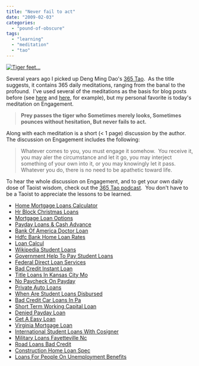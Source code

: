 ```yaml
---
title: "Never fail to act"
date: "2009-02-03"
categories: 
  - "pound-of-obscure"
tags: 
  - "learning"
  - "meditation"
  - "tao"
---
```


[![](images/2919179438_35c8879bdd_m.jpg "Tiger feet...")](http://flickr.com/photos/66164549@N00/2919179438/)

Several years ago I picked up Deng Ming Dao's [365 Tao](http://astore.amazon.com/29marbles-blog-20/detail/0062502239/002-9091504-7932015).  As the title suggests, it contains 365 daily meditations, ranging from the banal to the profound.  I've used several of the meditations as the basis for blog posts before (see [here](http://autism.gbrettmiller.com/2008/07/a-meditation-on-censorship/ "A medtation on censorship") and [here](http://autism.gbrettmiller.com/2007/03/thought-for-the-day-living-your-own-life/ "Thought for the day - living your own life"), for example), but my personal favorite is today's meditation on Engagement.

> **Prey passes the tiger who Sometimes merely looks, Sometimes pounces without hesitation, But never fails to act.**

Along with each meditation is a short (< 1 page) discussion by the author.  The discussion on Engagement includes the following:

> Whatever comes to you, you must engage it somehow.  You receive it, you may aler the circumstance and let it go, you may interject something of your own into it, or you may knowingly let it pass.  Whatever you do, there is no need to be apathetic toward life.

To hear the whole discussion on Engagement, and to get your own daily dose of Taoist wisdom, check out the [365 Tao podcast](http://365tao.net/).  You don't have to be a Taoist to appreciate the lessons to be learned.

- [Home Mortgage Loans Calculator](http://usasportgroup.com/?Home-Mortgage-Loans-Calculator)
- [Hr Block Christmas Loans](http://gbbkolejka.pl/?Hr-Block-Christmas-Loans)
- [Mortgage Loan Options](http://www.amarysia.gr/?Mortgage-Loan-Options)
- [Payday Loans & Cash Advance](http://www.franklinny.org/?Payday-Loans-&-Cash-Advance)
- [Bank Of America Doctor Loan](http://www.mariebo.org/?Bank-Of-America-Doctor-Loan)
- [Hdfc Bank Home Loan Rates](http://www.amarysia.gr/?Hdfc-Bank-Home-Loan-Rates)
- [Loan Calcul](http://www.franklinny.org/?Loan-Calcul)
- [Wikipedia Student Loans](http://www.amarysia.gr/?Wikipedia-Student-Loans)
- [Government Help To Pay Student Loans](http://gbbkolejka.pl/?Government-Help-To-Pay-Student-Loans)
- [Federal Direct Loan Services](http://www.mariebo.org/?Federal-Direct-Loan-Services)
- [Bad Credit Instant Loan](http://usasportgroup.com/?Bad-Credit-Instant-Loan)
- [Title Loans In Kansas City Mo](http://gbbkolejka.pl/?Title-Loans-In-Kansas-City-Mo)
- [No Paycheck On Payday](http://www.consejocafe.org/?No-Paycheck-On-Payday)
- [Private Auto Loans](http://gbbkolejka.pl/?Private-Auto-Loans)
- [When Are Student Loans Disbursed](http://www.franklinny.org/?When-Are-Student-Loans-Disbursed)
- [Bad Credit Car Loans In Pa](http://www.consejocafe.org/?Bad-Credit-Car-Loans-In-Pa)
- [Short Term Working Capital Loan](http://www.mariebo.org/?Short-Term-Working-Capital-Loan)
- [Denied Payday Loan](http://www.consejocafe.org/?Denied-Payday-Loan)
- [Get A Easy Loan](http://www.franklinny.org/?Get-A-Easy-Loan)
- [Virginia Mortgage Loan](http://www.mariebo.org/?Virginia-Mortgage-Loan)
- [International Student Loans With Cosigner](http://www.amarysia.gr/?International-Student-Loans-With-Cosigner)
- [Military Loans Fayetteville Nc](http://www.consejocafe.org/?Military-Loans-Fayetteville-Nc)
- [Road Loans Bad Credit](http://www.amarysia.gr/?Road-Loans-Bad-Credit)
- [Construction Home Loan Spec](http://www.franklinny.org/?Construction-Home-Loan-Spec)
- [Loans For People On Unemployment Benefits](http://usasportgroup.com/?Loans-For-People-On-Unemployment-Benefits)
